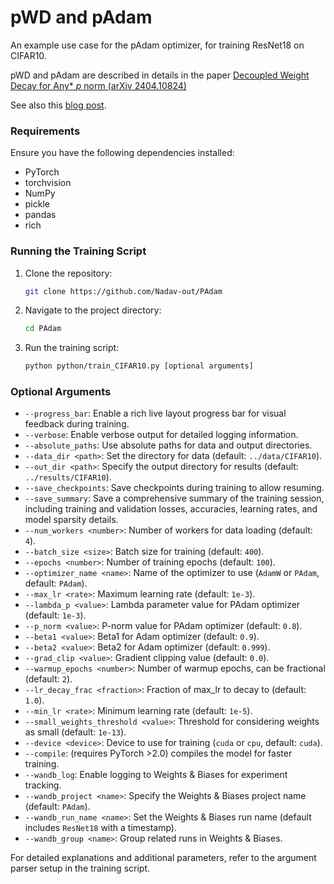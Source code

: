 # pWD and pAdam

An example use case for the pAdam optimizer, for training ResNet18 on CIFAR10.

pWD and pAdam are described in details in the paper [Decoupled Weight Decay for Any* $p$ norm (arXiv 2404.10824)](https://arxiv.org/abs/2404.10824)

See also this [blog post](https://nadav-out.github.io/posts/PAdam/).


### Requirements

Ensure you have the following dependencies installed:
- PyTorch
- torchvision
- NumPy
- pickle
- pandas
- rich

### Running the Training Script

1. Clone the repository:
   ```bash
   git clone https://github.com/Nadav-out/PAdam
   ```
2. Navigate to the project directory:
    ```bash
    cd PAdam
    ```
3. Run the training script:
    ```bash
    python python/train_CIFAR10.py [optional arguments]
    ```


### Optional Arguments

- `--progress_bar`: Enable a rich live layout progress bar for visual feedback during training.
- `--verbose`: Enable verbose output for detailed logging information.
- `--absolute_paths`: Use absolute paths for data and output directories.
- `--data_dir <path>`: Set the directory for data (default: `../data/CIFAR10`).
- `--out_dir <path>`: Specify the output directory for results (default: `../results/CIFAR10`).
- `--save_checkpoints`: Save checkpoints during training to allow resuming.
- `--save_summary`: Save a comprehensive summary of the training session, including training and validation losses, accuracies, learning rates, and model sparsity details.
- `--num_workers <number>`: Number of workers for data loading (default: `4`).
- `--batch_size <size>`: Batch size for training (default: `400`).
- `--epochs <number>`: Number of training epochs (default: `100`).
- `--optimizer_name <name>`: Name of the optimizer to use (`AdamW` or `PAdam`, default: `PAdam`).
- `--max_lr <rate>`: Maximum learning rate (default: `1e-3`).
- `--lambda_p <value>`: Lambda parameter value for PAdam optimizer (default: `1e-3`).
- `--p_norm <value>`: P-norm value for PAdam optimizer (default: `0.8`).
- `--beta1 <value>`: Beta1 for Adam optimizer (default: `0.9`).
- `--beta2 <value>`: Beta2 for Adam optimizer (default: `0.999`).
- `--grad_clip <value>`: Gradient clipping value (default: `0.0`).
- `--warmup_epochs <number>`: Number of warmup epochs, can be fractional (default: `2`).
- `--lr_decay_frac <fraction>`: Fraction of max_lr to decay to (default: `1.0`).
- `--min_lr <rate>`: Minimum learning rate (default: `1e-5`).
- `--small_weights_threshold <value>`: Threshold for considering weights as small (default: `1e-13`).
- `--device <device>`: Device to use for training (`cuda` or `cpu`, default: `cuda`).
- `--compile`: (requires PyTorch >2.0) compiles the model for faster training.
- `--wandb_log`: Enable logging to Weights & Biases for experiment tracking.
- `--wandb_project <name>`: Specify the Weights & Biases project name (default: `PAdam`).
- `--wandb_run_name <name>`: Set the Weights & Biases run name (default includes `ResNet18` with a timestamp).
- `--wandb_group <name>`: Group related runs in Weights & Biases.


For detailed explanations and additional parameters, refer to the argument parser setup in the training script.

